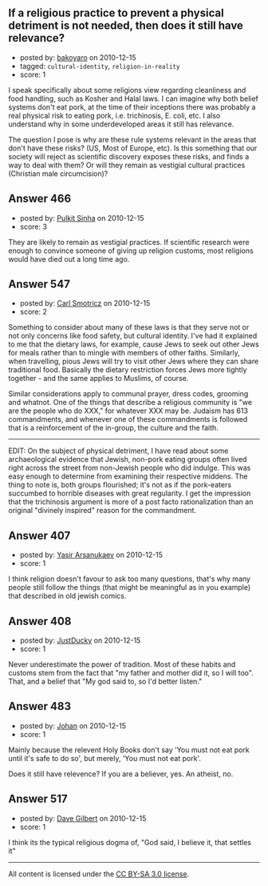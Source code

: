 ## If a religious practice to prevent a physical detriment is not needed, then does it still have relevance?

- posted by: [bakoyaro](https://stackexchange.com/users/-1/206-bakoyaro) on 2010-12-15
- tagged: `cultural-identity`, `religion-in-reality`
- score: 1

I speak specifically about some religions view regarding cleanliness and food handling, such as Kosher and Halal laws. I can imagine why both belief systems don't eat pork, at the time of their inceptions there was probably a real physical risk to eating pork, i.e. trichinosis, E. coli, etc. I also understand why in some underdeveloped areas it still has relevance.

The question I pose is why are these rule systems relevant in the areas that don't have these risks? (US, Most of Europe, etc). Is this something that our society will reject as scientific discovery exposes these risks, and finds a way to deal with them? Or will they remain as vestigial cultural practices (Christian male circumcision)?


## Answer 466

- posted by: [Pulkit Sinha](https://stackexchange.com/users/-1/23-pulkit-sinha) on 2010-12-15
- score: 3

They are likely to remain as vestigial practices. If scientific research were enough to convince someone of giving up religion customs, most religions would have died out a long time ago.


## Answer 547

- posted by: [Carl Smotricz](https://stackexchange.com/users/-1/228-carl-smotricz) on 2010-12-15
- score: 2

Something to consider about many of these laws is that they serve not or not only concerns like food safety, but cultural identity. I've had it explained to me that the dietary laws, for example, cause Jews to seek out other Jews for meals rather than to mingle with members of other faiths. Similarly, when travelling, pious Jews will try to visit other Jews where they can share traditional food. Basically the dietary restriction forces Jews more tightly together - and the same applies to Muslims, of course.

Similar considerations apply to communal prayer, dress codes, grooming and whatnot. One of the things that describe a religious community is "we are the people who do XXX," for whatever XXX may be. Judaism has 613 commandments, and whenever one of these commandments is followed that is a reinforcement of the in-group, the culture and the faith.

----

EDIT: On the subject of physical detriment, I have read about some archaeological evidence that Jewish, non-pork eating groups often lived right across the street from non-Jewish people who did indulge. This was easy enough to determine from examining their respective middens. The thing to note is, both groups flourished; it's not as if the pork-eaters succumbed to horrible diseases with great regularity. I get the impression that the trichinosis argument is more of a post facto rationalization than an original "divinely inspired" reason for the commandment.


## Answer 407

- posted by: [Yasir Arsanukaev](https://stackexchange.com/users/-1/197-yasir-arsanukaev) on 2010-12-15
- score: 1

I think religion doesn't favour to ask too many questions, that's why many people still follow the things (that might be meaningful as in you example) that described in old jewish comics.


## Answer 408

- posted by: [JustDucky](https://stackexchange.com/users/-1/201-justducky) on 2010-12-15
- score: 1

Never underestimate the power of tradition. Most of these habits and customs stem from the fact that "my father and mother did it, so I will too". That, and a belief that "My god said to, so I'd better listen." 


## Answer 483

- posted by: [Johan](https://stackexchange.com/users/-1/235-johan) on 2010-12-15
- score: 1

Mainly because the relevent Holy Books don't say 'You must not eat pork until it's safe to do so', but merely, 'You must not eat pork'.

Does it still have relevence? If you are a believer, yes.  An atheist, no.


## Answer 517

- posted by: [Dave Gilbert](https://stackexchange.com/users/-1/238-dave-gilbert) on 2010-12-15
- score: 1

I think its the typical religious dogma of, "God said, I believe it, that settles it"



---

All content is licensed under the [CC BY-SA 3.0 license](https://creativecommons.org/licenses/by-sa/3.0/).
